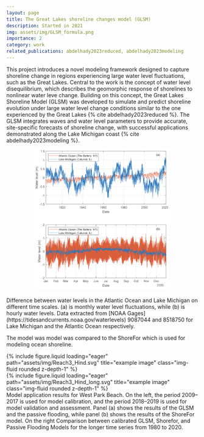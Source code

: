 ```yaml
---
layout: page
title: The Great Lakes shoreline changes model (GLSM)
description: Started in 2021
img: assets/img/GLSM_formula.png
importance: 2
category: work
related_publications: abdelhady2023reduced, abdelhady2023modeling
---
```



This project introduces a novel modeling framework designed to capture shoreline change in regions experiencing large water level fluctuations, such as the Great Lakes. Central to the work is the concept of water level disequilibrium, which describes the geomorphic response of shorelines to nonlinear water leve change. Building on this concept, the Great Lakes Shoreline Model (GLSM) was developed to simulate and predict shoreline evolution under large water level change conditions similar to the one experienced by the Great Lakes {% cite abdelhady2023reduced %}. The GLSM integrates waves and water level parameters to provide accurate, site-specific forecasts of shoreline change, with successful applications demonstrated along the Lake Michigan coast {% cite abdelhady2023modeling %}.


<img src="/assets/img/WL_GLVSAtlantic.png" alt="My photo" style="width: 70%; display: block; margin: 0 auto 20px auto;" class="rounded mx-auto d-block">
<div class="caption text-center">
  Difference between water levels in the Atlantic Ocean and Lake Michigan on different time scales. (a) is monthly water level fluctuations, while (b) is hourly water levels. Data extracted from [NOAA Gages](https://tidesandcurrents.noaa.gov/waterlevels) 9087044 and 8518750 for Lake Michigan and the Atlantic Ocean respectively.
</div>



The model was model was compared to the ShoreFor which is used for modeling ocean shoreline. 

<div class="row">
    <div class="col-sm mt-3 mt-md-0">
        {% include figure.liquid loading="eager" path="assets/img/Reach3_Hind.svg" title="example image" class="img-fluid rounded z-depth-1" %}
    </div>
    <div class="col-sm mt-3 mt-md-0">
        {% include figure.liquid loading="eager" path="assets/img/Reach3_Hind_long.svg" title="example image" class="img-fluid rounded z-depth-1" %}
    </div>
</div>
<div class="caption">
    Model application results for West Park Beach. On the left, the period 2009–2017 is used for model calibration, and the period 2018–2019 is used for model validation and assessment. Panel (a) shows the results of the GLSM and the passive flooding, while panel (b) shows the results of the ShoreFor model. On the right Comparison between calibrated GLSM, Shorefor, and Passive Flooding Models for the longer time series from 1980 to 2020.
</div>